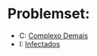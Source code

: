 # Problemset:
  * C: [Complexo Demais](https://codeforces.com/group/nituVTsHQX/contest/329742/problem/C)
  * I: [Infectados](https://codeforces.com/group/nituVTsHQX/contest/329742/problem/I)
